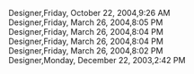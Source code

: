 ﻿Designer,Friday, October 22, 2004,9:26 AM  Designer,Friday, March 26, 2004,8:05 PM  Designer,Friday, March 26, 2004,8:04 PM  Designer,Friday, March 26, 2004,8:04 PM  Designer,Friday, March 26, 2004,8:02 PM  Designer,Monday, December 22, 2003,2:42 PM